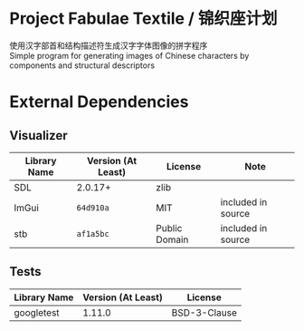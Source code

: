 # Project Fabulae Textile / 锦织座计划
使用汉字部首和结构描述符生成汉字字体图像的拼字程序  
Simple program for generating images of Chinese characters by components and structural descriptors

# External Dependencies
## Visualizer
| Library Name | Version (At Least) | License | Note |
|---|---|---|---|
| SDL | 2.0.17+ | zlib |  |
| ImGui | `64d910a` | MIT | included in source |
| stb | `af1a5bc` | Public Domain | included in source |
## Tests
| Library Name | Version (At Least) | License |
|---|---|---|
| googletest | 1.11.0 | BSD-3-Clause |

